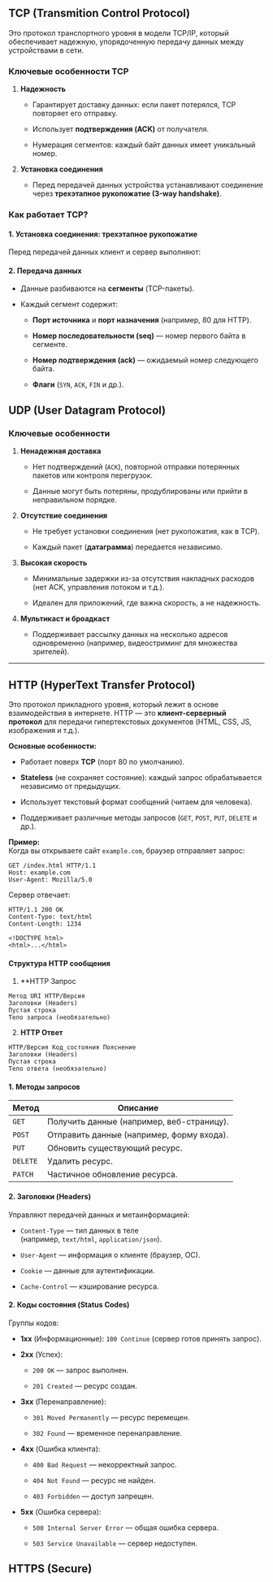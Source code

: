 ## TCP (Transmition Control Protocol)

Это протокол транспортного уровня в модели TCP/IP, который обеспечивает надежную, упорядоченную передачу данных между устройствами в сети.

### Ключевые особенности TCP

1. **Надежность**
    
    - Гарантирует доставку данных: если пакет потерялся, TCP повторяет его отправку.
        
    - Использует **подтверждения (ACK)** от получателя.
        
    - Нумерация сегментов: каждый байт данных имеет уникальный номер.
        
2. **Установка соединения**
	
	- Перед передачей данных устройства устанавливают соединение через **трехэтапное рукопожатие (3-way handshake)**.

### Как работает TCP?

#### 1. Установка соединения: трехэтапное рукопожатие

Перед передачей данных клиент и сервер выполняют:

#### 2. Передача данных

- Данные разбиваются на **сегменты** (TCP-пакеты).
    
- Каждый сегмент содержит:
    
    - **Порт источника** и **порт назначения** (например, 80 для HTTP).
        
    - **Номер последовательности (seq)** — номер первого байта в сегменте.
        
    - **Номер подтверждения (ack)** — ожидаемый номер следующего байта.
        
    - **Флаги** (`SYN`, `ACK`, `FIN` и др.).


## UDP (User Datagram Protocol)

### Ключевые особенности

1. **Ненадежная доставка**
    
    - Нет подтверждений (`ACK`), повторной отправки потерянных пакетов или контроля перегрузок.
        
    - Данные могут быть потеряны, продублированы или прийти в неправильном порядке.
        
2. **Отсутствие соединения**
    
    - Не требует установки соединения (нет рукопожатия, как в TCP).
        
    - Каждый пакет (**датаграмма**) передается независимо.
        
3. **Высокая скорость**
    
    - Минимальные задержки из-за отсутствия накладных расходов (нет ACK, управления потоком и т.д.).
        
    - Идеален для приложений, где важна скорость, а не надежность.
        
4. **Мультикаст и броадкаст**
    
    - Поддерживает рассылку данных на несколько адресов одновременно (например, видеостриминг для множества зрителей).


---

## HTTP (HyperText Transfer Protocol)

Это протокол прикладного уровня, который лежит в основе взаимодействия в интернете.
HTTP — это **клиент-серверный протокол** для передачи гипертекстовых документов (HTML, CSS, JS, изображения и т.д.).

**Основные особенности:**

- Работает поверх **TCP** (порт 80 по умолчанию).
    
- **Stateless** (не сохраняет состояние): каждый запрос обрабатывается независимо от предыдущих.
    
- Использует текстовый формат сообщений (читаем для человека).
    
- Поддерживает различные методы запросов (`GET`, `POST`, `PUT`, `DELETE` и др.).

**Пример:**  
Когда вы открываете сайт `example.com`, браузер отправляет запрос:

```
GET /index.html HTTP/1.1
Host: example.com
User-Agent: Mozilla/5.0
```

Сервер отвечает:

```
HTTP/1.1 200 OK
Content-Type: text/html
Content-Length: 1234

<!DOCTYPE html>
<html>...</html>
```

#### Структура HTTP сообщения

1. **HTTP Запрос

```
Метод URI HTTP/Версия  
Заголовки (Headers)  
Пустая строка  
Тело запроса (необязательно)
```

2. **HTTP Ответ**

```
HTTP/Версия Код_состояния Пояснение  
Заголовки (Headers)  
Пустая строка  
Тело ответа (необязательно)
```

#### 1. Методы запросов

| Метод    | Описание                                  |
| -------- | ----------------------------------------- |
| `GET`    | Получить данные (например, веб-страницу). |
| `POST`   | Отправить данные (например, форму входа). |
| `PUT`    | Обновить существующий ресурс.             |
| `DELETE` | Удалить ресурс.                           |
| `PATCH`  | Частичное обновление ресурса.             |

#### 2. Заголовки (Headers)

Управляют передачей данных и метаинформацией:

- `Content-Type` — тип данных в теле (например, `text/html`, `application/json`).
    
- `User-Agent` — информация о клиенте (браузер, ОС).
    
- `Cookie` — данные для аутентификации.
    
- `Cache-Control` — кэширование ресурса.

#### 2. Коды состояния (Status Codes)

Группы кодов:

- **1xx** (Информационные): `100 Continue` (сервер готов принять запрос).
    
- **2xx** (Успех):
    
    - `200 OK` — запрос выполнен.
        
    - `201 Created` — ресурс создан.
        
- **3xx** (Перенаправление):
    
    - `301 Moved Permanently` — ресурс перемещен.
        
    - `302 Found` — временное перенаправление.
        
- **4xx** (Ошибка клиента):
    
    - `400 Bad Request` — некорректный запрос.
        
    - `404 Not Found` — ресурс не найден.
        
    - `403 Forbidden` — доступ запрещен.
        
- **5xx** (Ошибка сервера):
    
    - `500 Internal Server Error` — общая ошибка сервера.
        
    - `503 Service Unavailable` — сервер недоступен.


## HTTPS (Secure)

